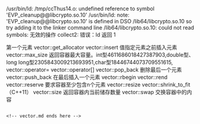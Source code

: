 <!-- test.md --- 
;; 
;; Description: 
;; Author: Hongyi Wu(吴鸿毅)
;; Email: wuhongyi@qq.com 
;; Created: 四 8月 11 10:55:41 2016 (+0800)
;; Last-Updated: 四 8月 11 10:55:48 2016 (+0800)
;;           By: Hongyi Wu(吴鸿毅)
;;     Update #: 1
;; URL: http://wuhongyi.github.io -->


/usr/bin/ld: /tmp/ccThus14.o: undefined reference to symbol 'EVP_cleanup@@libcrypto.so.10'
/usr/bin/ld: note: 'EVP_cleanup@@libcrypto.so.10' is defined in DSO /lib64/libcrypto.so.10 so try adding it to the linker command line
/lib64/libcrypto.so.10: could not read symbols: 无效的操作
collect2: 错误：ld 返回 1


<!-- test.md ends here -->
                                                                                                                                                                                                                                                                                                                                                                                              第一个元素
vector::get_allocator
vector::insert 值指定元素之前插入元素
vector::max_size 返回容器最大容量。int型4611686018427387903,double型、long long型2305843009213693951,char型18446744073709551615,
vector::operator= 
vector::operator[]
vector::pop_back 删除最后一个元素
vector::push_back 在最后插入一个元素
vector::rbegin
vector::rend
vector::reserve 要求容器至少包含n个元素
vector::resize
vector::shrink_to_fit （C++11）
vector::size 返回容器内当前储存数量
vector::swap 交换容器中的内容
```

<!-- vector.md ends here -->

